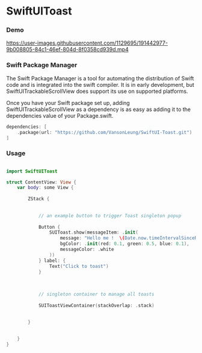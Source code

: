 # SwiftUIToast

### Demo




https://user-images.githubusercontent.com/1129695/191442977-9b008805-84c1-46ef-804d-8f0358cd939d.mp4



### Swift Package Manager

The Swift Package Manager is a tool for automating the distribution of Swift code and is integrated into the swift compiler. It is in early development, but SwiftUITrackableScrollView does support its use on supported platforms.

Once you have your Swift package set up, adding SwiftUITrackableScrollView as a dependency is as easy as adding it to the dependencies value of your Package.swift.
```swift
dependencies: [
    .package(url: "https://github.com/VansonLeung/SwiftUI-Toast.git")
]
```

### Usage
```swift

import SwiftUIToast

struct ContentView: View {
    var body: some View {
        
        ZStack {
        
        
            // an example button to trigger Toast singleton popup
            
            Button {
                SUIToast.show(messageItem: .init(
                    message: "Hello me !  \(Date.now.timeIntervalSinceReferenceDate)",
                    bgColor: .init(red: 0.1, green: 0.5, blue: 0.1),
                    messageColor: .white
                ))
            } label: {
                Text("Click to toast")
            }
            
            
            
            // singleton container to manage all toasts 
            
            SUIToastViewContainer(stackOverlap: .stack)
            
        
        }
    

    }
}

```
